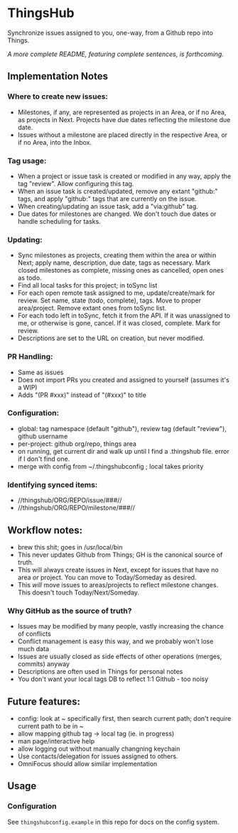 # ThingsHub

Synchronize issues assigned to you, one-way, from a Github repo into Things.

*A more complete README, featuring complete sentences, is forthcoming.*

## Implementation Notes

### Where to create new issues:

* Milestones, if any, are represented as projects in an Area, or if no Area, as projects in Next. Projects have due dates reflecting the milestone due date.
* Issues without a milestone are placed directly in the respective Area, or if no Area, into the Inbox.

### Tag usage:

* When a project or issue task is created or modified in any way, apply the tag "review". Allow configuring this tag.
* When an issue task is created/updated, remove any extant "github:" tags, and apply "github:" tags that are currently on the issue.
* When creating/updating an issue task, add a "via:github" tag.
* Due dates for milestones are changed. We don't touch due dates or handle scheduling for tasks.

### Updating:

* Sync milestones as projects, creating them within the area or within Next; apply name, description, due date, tags as necessary. Mark closed milestones as complete, missing ones as cancelled, open ones as todo.
* Find all local tasks for this project; in toSync list
* For each open remote task assigned to me, update/create/mark for review. Set name, state (todo, complete), tags. Move to proper area/project. Remove extant ones from toSync list.
* For each todo left in toSync, fetch it from the API. If it was unassigned to me, or otherwise is gone, cancel. If it was closed, complete. Mark for review.
* Descriptions are set to the URL on creation, but never modified.

### PR Handling:

* Same as issues
* Does not import PRs you created and assigned to yourself (assumes it's a WIP)
* Adds "(PR #xxx)" instead of "(#xxx)" to title

### Configuration:

* global: tag namespace (default "github"), review tag (default "review"), github username
* per-project: github org/repo, things area
* on running, get current dir and walk up until I find a .thingshub file. error if I don't find one.
* merge with config from ~/.thingshubconfig ; local takes priority

### Identifying synced items:

* //thingshub/ORG/REPO/issue/###//
* //thingshub/ORG/REPO/milestone/###//

## Workflow notes:

* brew this shit; goes in /usr/local/bin
* This never updates Github from Things; GH is the canonical source of truth.
* This will always create issues in Next, except for issues that have no area *or* project. You can move to Today/Someday as desired.
* This *will* move issues to areas/projects to reflect milestone changes. This doesn't touch Today/Next/Someday.

### Why GitHub as the source of truth?

* Issues may be modified by many people, vastly increasing the chance of conflicts
* Conflict management is easy this way, and we probably won't lose much data
* Issues are usually closed as side effects of other operations (merges, commits) anyway
* Descriptions are often used in Things for personal notes
* You don't want your local tags DB to reflect 1:1 Github - too noisy

## Future features:

* config: look at ~ specifically first, then search current path; don't require current path to be in ~
* allow mapping github tag -> local tag (ie. in progress)
* man page/interactive help
* allow logging out without manually changning keychain
* Use contacts/delegation for issues assigned to others.
* OmniFocus should allow similar implementation

## Usage

### Configuration

See `thingshubconfig.example` in this repo for docs on the config system.
